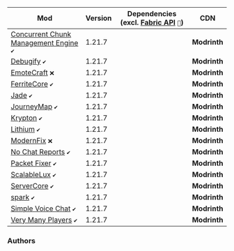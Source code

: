 | Mod | Version | Dependencies (excl. [Fabric API][url-fabric-api] `🔗`) | CDN |
|-----|---------|--------------------------------------------------------|-----|
| [Concurrent Chunk Management Engine][url-concurrent-chunk-management-engine] `✔️` | 1.21.7 | | __Modrinth__ |
| [Debugify][url-debugify] `✔️`                                                     | 1.21.7 | | __Modrinth__ |
| [EmoteCraft][url-emotecraft] `❌`                                                 | 1.21.7 | | __Modrinth__ |
| [FerriteCore][url-ferritecore] `✔️`                                               | 1.21.7 | | __Modrinth__ |
| [Jade][url-jade] `✔️`                                                             | 1.21.7 | | __Modrinth__ |
| [JourneyMap][url-journeymap] `✔️`                                                 | 1.21.7 | | __Modrinth__ |
| [Krypton][url-krypton] `✔️`                                                       | 1.21.7 | | __Modrinth__ |
| [Lithium][url-lithium] `✔️`                                                       | 1.21.7 | | __Modrinth__ |
| [ModernFix][url-modernfix] `❌`                                                   | 1.21.7 | | __Modrinth__ |
| [No Chat Reports][url-no-chat-reports] `✔️`                                       | 1.21.7 | | __Modrinth__ |
| [Packet Fixer][url-packet-fixer] `✔️`                                             | 1.21.7 | | __Modrinth__ |
| [ScalableLux][url-scalablelux] `✔️`                                               | 1.21.7 | | __Modrinth__ |
| [ServerCore][url-servercore] `✔️`                                                 | 1.21.7 | | __Modrinth__ |
| [spark][url-spark] `✔️`                                                           | 1.21.7 | | __Modrinth__ |
| [Simple Voice Chat][url-simple-voice-chat] `✔️`                                   | 1.21.7 | | __Modrinth__ |
| [Very Many Players][url-very-many-players] `✔️`                                   | 1.21.7 | | __Modrinth__ |

### Authors

<!-- authors -->
[url-2no2name]:     <https://modrinth.com/user/2No2Name>
[url-astei]:        <https://modrinth.com/user/astei>
[url-aizistral]:    <https://modrinth.com/user/Aizistral>
[url-axperty]:      <https://modrinth.com/user/Axperty>
[url-breadloaf]:    <https://modrinth.com/user/BreadLoaf>
[url-dima-dencep]:  <https://modrinth.com/user/dima_dencep>
[url-duplexsystem]: <https://modrinth.com/user/duplexsystem>
[url-embeddedt]:    <https://modrinth.com/user/embeddedt>
[url-henkelmax]:    <https://modrinth.com/user/henkelmax>
[url-ishland]:      <https://modrinth.com/user/ishland>
[url-isxander]:     <https://modrinth.com/user/isxander>
[url-jellysquid3]:  <https://modrinth.com/user/jellysquid3>
[url-kosmx]:        <https://modrinth.com/user/KosmX>
[url-lucko]:        <https://modrinth.com/user/lucko>
[url-malte0811]:    <https://modrinth.com/user/malte0811>
[url-modmuss50]:    <https://modrinth.com/user/modmuss50>
[url-mysticdrew]:   <https://modrinth.com/user/mysticdrew>
[url-robotkoer]:    <https://modrinth.com/user/robotkoer>
[url-sfplayer1]:    <https://modrinth.com/user/sfPlayer1>
[url-shedaniel]:    <https://modrinth.com/user/shedaniel>
[url-snownee]:      <https://modrinth.com/user/Snownee>
[url-stridey]:      <https://modrinth.com/user/Stridey>
[url-tonimatasdev]: <https://modrinth.com/user/TonimatasDEV>

<!-- mods -->
[url-concurrent-chunk-management-engine]: <https://cdn.modrinth.com/data/VSNURh3q/versions/XZsP4a9d/c2me-fabric-mc1.21.7-0.3.4%2Balpha.0.46.jar>
[url-debugify]:                           <https://cdn.modrinth.com/data/QwxR6Gcd/versions/ZzhkIsJg/Debugify-1.21.7%2B1.0.jar>
[url-emotecraft]:                         <https://cdn.modrinth.com/data/pZ2wrerK/versions/4QvPDQWM/emotecraft-fabric-for-MC1.21.5-2.6.1.jar>
[url-fabric-api]:                         <https://cdn.modrinth.com/data/P7dR8mSH/versions/JIZogEYa/fabric-api-0.128.2%2B1.21.7.jar>
[url-ferritecore]:                        <https://cdn.modrinth.com/data/uXXizFIs/versions/CtMpt7Jr/ferritecore-8.0.0-fabric.jar>
[url-jade]:                               <https://cdn.modrinth.com/data/nvQzSEkH/versions/NNvRcygS/Jade-1.21.7-Fabric-19.0.4.jar>
[url-journeymap]:                         <https://cdn.modrinth.com/data/lfHFW1mp/versions/xDS1Jejv/journeymap-fabric-1.21.7-6.0.0-beta.52.jar>
[url-krypton]:                            <https://cdn.modrinth.com/data/fQEb0iXm/versions/neW85eWt/krypton-0.2.9.jar>
[url-lithium]:                            <https://cdn.modrinth.com/data/gvQqBUqZ/versions/77EtzYFA/lithium-fabric-0.18.0%2Bmc1.21.7.jar>
[url-modernfix]:                          <https://cdn.modrinth.com/data/nmDcB62a/versions/ZGxQddYr/modernfix-fabric-5.20.3%2Bmc1.21.4.jar>
[url-no-chat-reports]:                    <https://cdn.modrinth.com/data/qQyHxfxd/versions/LhwpK0O6/NoChatReports-FABRIC-1.21.7-v2.14.0.jar>
[url-packet-fixer]:                       <https://cdn.modrinth.com/data/c7m1mi73/versions/GeO0XKnh/packetfixer-3.1.2-1.20.5-1.21.7-merged.jar>
[url-scalablelux]:                        <https://cdn.modrinth.com/data/Ps1zyz6x/versions/PQLHDg2Q/ScalableLux-0.1.5%2Bfabric.e4acdcb-all.jar>
[url-servercore]:                         <https://cdn.modrinth.com/data/4WWQxlQP/versions/tYpkAekN/servercore-fabric-1.5.13%2B1.21.6.jar>
[url-spark]:                              <https://cdn.modrinth.com/data/l6YH9Als/versions/wPYvarTa/spark-1.10.140-fabric.jar>
[url-simple-voice-chat]:                  <https://cdn.modrinth.com/data/9eGKb6K1/versions/bilPCGtM/voicechat-fabric-1.21.7-2.5.33.jar>
[url-very-many-players]:                  <https://cdn.modrinth.com/data/wnEe9KBa/versions/fcuAO34V/vmp-fabric-mc1.21.7-0.2.0%2Bbeta.7.202-all.jar>
